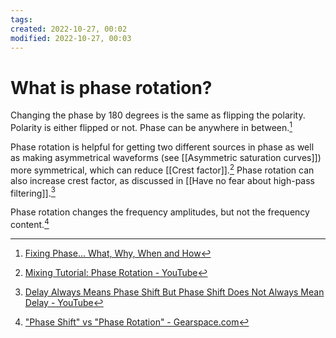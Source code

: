 ```yaml
---
tags: 
created: 2022-10-27, 00:02
modified: 2022-10-27, 00:03
---
```


# What is phase rotation?
Changing the phase by 180 degrees is the same as flipping the polarity. Polarity is either flipped or not. Phase can be anywhere in between.[^1]

Phase rotation is helpful for getting two different sources in phase as well as making asymmetrical waveforms (see [[Asymmetric saturation curves]]) more symmetrical, which can reduce [[Crest factor]].[^2] Phase rotation can also increase crest factor, as discussed in [[Have no fear about high-pass filtering]].[^3]

Phase rotation changes the frequency amplitudes, but not the frequency content.[^4]

[^1]: [Fixing Phase... What, Why, When and How](https://www.admiralbumblebee.com/music/2018/02/16/Fixing-Phase-what-why-and-how.html)
[^2]: [Mixing Tutorial: Phase Rotation - YouTube](https://www.youtube.com/watch?v=eXk6s-uoGMw)
[^3]: [Delay Always Means Phase Shift But Phase Shift Does Not Always Mean Delay - YouTube](https://youtu.be/H3ZyaXgTqjM)
[^4]: ["Phase Shift" vs "Phase Rotation" - Gearspace.com](https://gearspace.com/board/audio-student-engineering-production-question-zone/1263576-quot-phase-shift-quot-vs-quot-phase-rotation-quot.html)